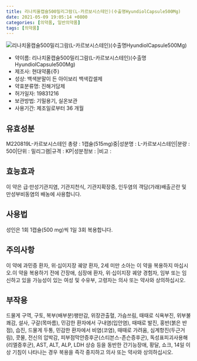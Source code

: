 ```yaml
---
title: 리나치올캡슐500밀리그람(L-카르보시스테인)(수출명HyundiolCapsule500Mg)
date: 2021-05-09 19:05:14 +0800
categories: [의약품, 일반의약품]
tags: [의약품]
---
```

![리나치올캡슐500밀리그람(L-카르보시스테인)(수출명HyundiolCapsule500Mg)](https://nedrug.mfds.go.kr/pbp/cmn/itemImageDownload/151326603582900057)

- 약이름: 리나치올캡슐500밀리그람(L-카르보시스테인)(수출명HyundiolCapsule500Mg)
- 제조사: 현대약품(주)
- 성상: 백색분말이 든 아이보리 백색캅셀제
- 약효분류명: 진해거담제
- 허가일자: 19831216
- 보관방법: 기밀용기, 실온보관
- 사용기간: 제조일로부터 36 개월
## 유효성분
M220819L-카르보시스테인
총량 : 1캡슐(515mg)중|성분명 : L-카르보시스테인|분량 : 500|단위 : 밀리그램|규격 : KP|성분정보 : |비고 :
## 효능효과
이 약은 급·만성기관지염, 기관지천식, 기관지확장증, 인두염의 객담(가래)배출곤란 및 만성부비동염의 배농에 사용합니다.
## 사용법
성인은 1회 1캡슐(500 mg)씩 1일 3회 복용합니다.
## 주의사항
이 약에 과민증 환자, 위·십이지장 궤양 환자, 2세 미만 소아는 이 약을 복용하지 마십시오.이 약을 복용하기 전에 간장애, 심장애 환자, 위·십이지장 궤양 경험자, 임부 또는 임신하고 있을 가능성이 있는 여성 및 수유부, 고령자는 의사 또는 약사와 상의하십시오.
## 부작용
드물게 구역, 구토, 복부(배부분)팽만감, 위장관출혈, 가슴쓰림, 때때로 식욕부진, 위부불쾌감, 설사, 구갈(목마름), 민감한 환자에서 구내염(입안염), 때때로 발진, 홍반(붉은 반점), 습진, 드물게 두통, 민감한 환자에서 비염(코염), 때때로 가려움, 심계항진(두근거림), 콧물, 전신의 압박감, 피부점막안증후군(스티븐스-존슨증후군), 독성표피괴사용해(리엘증후군), AST, ALT, ALP, LDH 상승 등을 동반한 간기능장애, 황달, 쇼크, 14일 이상 기침이 나타나는 경우 복용을 즉각 중지하고 의사 또는 약사와 상의하십시오.

